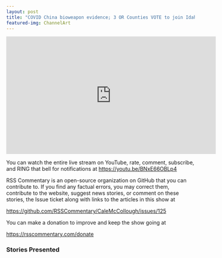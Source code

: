 ```yaml
---
layout: post
title: "COVID China bioweapon evidence; 3 OR Counties VOTE to join Idaho; BLM antisemitism, Asian hate crimes."
featured-img: ChannelArt
---
```


<iframe width="560" height="315" src="https://www.youtube.com/embed/BNxE66OBLp4" frameborder="0" allow="accelerometer; autoplay; encrypted-media; gyroscope; picture-in-picture" allowfullscreen></iframe>

You can watch the entire live stream on YouTube, rate, comment, subscribe, and RING that bell for notifications at <https://youtu.be/BNxE66OBLp4>

RSS Commentary is an open-source organization on GitHub that you can contribute to. If you find any factual errors, you may correct them, contribute to the website, suggest news stories, or comment on these stories, the Issue ticket along with links to the articles in this show at 

<https://github.com/RSSCommentary/CaleMcCollough/issues/125>

You can make a donation to improve and keep the show going at

<https://rsscommentary.com/donate>

### Stories Presented


